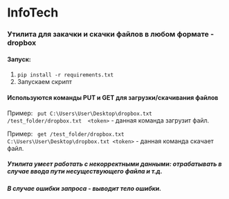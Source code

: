 # InfoTech
### Утилита для закачки и скачки файлов в любом формате - dropbox
#### Запуск:
1. `pip install -r requirements.txt`
2. Запускаем скрипт

#### Используются команды PUT и GET для загрузки/скачивания файлов

Пример: ` put C:\Users\User\Desktop\dropbox.txt  /test_folder/dropbox.txt  <token>` - данная команда загрузит файл.

Пример: ` get /test_folder/dropbox.txt C:\Users\User\Desktop\dropbox.txt <token>`   - данная команда скачает файл.


##### Утилита умеет работать с некорректными данными: отрабатывать в случае ввода пути несуществующего файла и т.д.

##### В случае ошибки запроса - выводит тело ошибки.
